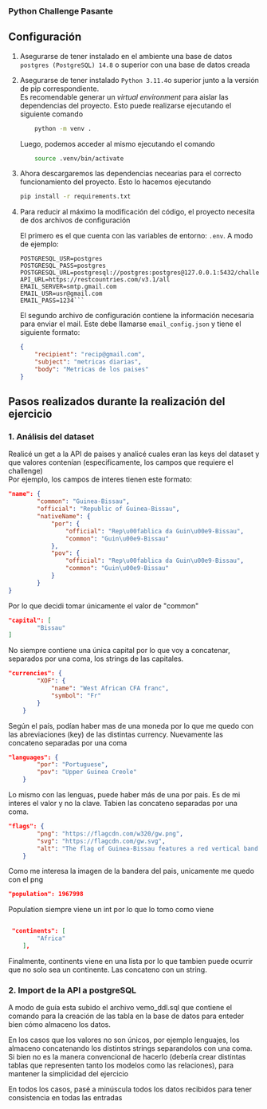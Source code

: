### Python Challenge Pasante

## Configuración

1.  Asegurarse de tener instalado en el ambiente una base de datos `postgres (PostgreSQL) 14.8` o superior con una base de datos creada
2.  Asegurarse de tener instalado `Python 3.11.4`o superior junto a la versión de pip correspondiente.<br>Es recomendable generar un _virtual environment_ para aislar las dependencias del proyecto. Esto puede realizarse ejecutando el siguiente comando

    ```sh
        python -m venv .
    ```

    Luego, podemos acceder al mismo ejecutando el comando

    ```sh
        source .venv/bin/activate
    ```

3.  Ahora descargaremos las dependencias necearias para el correcto funcionamiento del proyecto. Esto lo hacemos ejecutando

    ```sh
    pip install -r requirements.txt
    ```

4.  Para reducir al máximo la modificación del código, el proyecto necesita de dos archivos de configuración

    El primero es el que cuenta con las variables de entorno: `.env`. A modo de ejemplo:

    ````
    POSTGRESQL_USR=postgres
    POSTGRESQL_PASS=postgres
    POSTGRESQL_URL=postgresql://postgres:postgres@127.0.0.1:5432/challenge_db
    API_URL=https://restcountries.com/v3.1/all
    EMAIL_SERVER=smtp.gmail.com
    EMAIL_USR=usr@gmail.com
    EMAIL_PASS=1234```
    ````

    El segundo archivo de configuración contiene la información necesaria para enviar el mail. Este debe llamarse `email_config.json` y tiene el siguiente formato:

    ```json
    {
    	"recipient": "recip@gmail.com",
    	"subject": "metricas diarias",
    	"body": "Metricas de los paises"
    }
    ```

## Pasos realizados durante la realización del ejercicio

### 1. Análisis del dataset

Realicé un get a la API de paises y analicé cuales eran las keys del dataset y que valores contenían (especificamente, los campos que requiere el challenge)<br>
Por ejemplo, los campos de interes tienen este formato:

```json
"name": {
        "common": "Guinea-Bissau",
        "official": "Republic of Guinea-Bissau",
        "nativeName": {
            "por": {
                "official": "Rep\u00fablica da Guin\u00e9-Bissau",
                "common": "Guin\u00e9-Bissau"
            },
            "pov": {
                "official": "Rep\u00fablica da Guin\u00e9-Bissau",
                "common": "Guin\u00e9-Bissau"
            }
        }
}
```

Por lo que decidi tomar únicamente el valor de "common"

```json
"capital": [
        "Bissau"
]
```

No siempre contiene una única capital por lo que voy a concatenar, separados por una coma, los strings de las capitales.

```json
"currencies": {
        "XOF": {
            "name": "West African CFA franc",
            "symbol": "Fr"
        }
    }
```

Según el país, podían haber mas de una moneda por lo que me quedo con las abreviaciones (key) de las distintas currency. Nuevamente las concateno separadas por una coma

```json
"languages": {
        "por": "Portuguese",
        "pov": "Upper Guinea Creole"
    }

```

Lo mismo con las lenguas, puede haber más de una por pais. Es de mi interes el valor y no la clave. Tabien las concateno separadas por una coma.

```json
"flags": {
        "png": "https://flagcdn.com/w320/gw.png",
        "svg": "https://flagcdn.com/gw.svg",
        "alt": "The flag of Guinea-Bissau features a red vertical band on its hoist side that takes up about two-fifth the width of the field, and two equal horizontal bands of yellow and green adjoining the vertical band. A five-pointed black star is centered in the vertical band."
    }
```

Como me interesa la imagen de la bandera del pais, unicamente me quedo con el png

```json
"population": 1967998
```

Population siempre viene un int por lo que lo tomo como viene

```json

 "continents": [
        "Africa"
    ],
```

Finalmente, continents viene en una lista por lo que tambien puede ocurrir que no solo sea un continente. Las concateno con un string.

### 2. Import de la API a postgreSQL

A modo de guía esta subido el archivo vemo_ddl.sql que contiene el comando para la creación de las tabla en la base de datos para enteder bien cómo almaceno los datos.

En los casos que los valores no son únicos, por ejemplo lenguajes, los almaceno concatenando los distintos strings separandolos con una coma.
Si bien no es la manera convencional de hacerlo (debería crear distintas tablas que representen tanto los modelos como las relaciones), para mantener la simplicidad del ejercicio

En todos los casos, pasé a minúscula todos los datos recibidos para tener consistencia en todas las entradas
